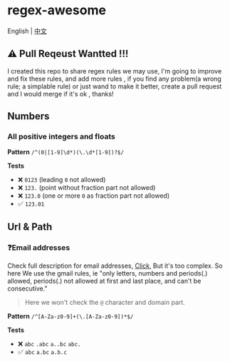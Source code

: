 # regex-awesome

English | [中文](./README_zh-CN.md)

## ⚠️ Pull Reqeust Wantted !!!

I created this repo to share regex rules we may use, I'm going to improve and fix these rules, and add more rules , if you find any
problem(a wrong rule; a simplable rule) or just wand to make it better, create a pull request and I would merge if it's ok
, thanks!

## Numbers

### All positive integers and floats

**Pattern** `/^(0|[1-9]\d*)(\.\d*[1-9])?$/`

**Tests**

- ❌ `0123` (leading `0` not allowed)
- ❌ `123.` (point without fraction part not allowed)
- ❌ `123.0` (one or more `0` as fraction part not allowed)
- ✅ `123.01`

## Url & Path

### ❓Email addresses

Check full description for email addresses, [Click](https://en.wikipedia.org/wiki/Email_address), But it's too complex. So here We
use the gmail rules, ie "only letters, numbers and periods(.) allowed, periods(.) not allowed at first and last place, and can't be consecutive."

> Here we won't check the `@` character and domain part.

**Pattern** `/^[A-Za-z0-9]+(\.[A-Za-z0-9])*$/`

**Tests**

- ❌ `abc` `.abc` `a..bc` `abc.`
- ✅ `abc` `a.bc` `a.b.c`
